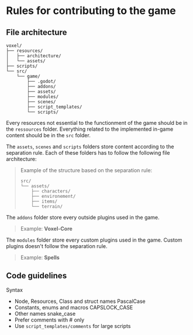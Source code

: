 # Rules for contributing to the game

## File architecture
```text
voxel/
├── resources/
│   ├── architecture/
│   └── assets/
├── scripts/
└── src/
    └── game/
        ├── .godot/
        ├── addons/
        ├── assets/
        ├── modules/
        ├── scenes/
        ├── script_templates/
        └── scripts/
```

Every resources not essential to the functionment of the game should be in the ```ressources``` folder. 
Everything related to the implemented in-game content should be in the ```src``` folder.

The ```assets```, ```scenes``` and ```scripts``` folders store content according to the separation rule. Each of these folders has to follow the following file architecture:  
> Example of the structure based on the separation rule:
> ```text
> src/
> └── assets/
>     ├── characters/
>     ├── environement/
>     ├── items/
>     └── terrain/
> ```

The ```addons``` folder store every outside plugins used in the game.
> Example: **Voxel-Core**

The ```modules``` folder store every custom plugins used in the game. Custom plugins doesn't follow the separation rule.
> Example: **Spells**

## Code guidelines

Syntax
- Node, Resources, Class and struct names PascalCase
- Constants, enums and macros CAPSLOCK_CASE
- Other names snake_case
- Prefer comments with # only
- Use ```script_templates/comments``` for large scripts